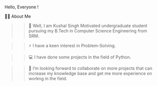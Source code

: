 Hello, Everyone ! 



🙋‍♂️ About Me

>> 🔭 Well, I am Kushal Singh Motivated undergraduate student pursuing my B.Tech in Computer Science Engineering from SRM.

>> ⚡ I have a keen interest in Problem-Solving.

>> 💻 I have done some projects in the field of Python.

>> 🤝 I’m looking forward to collaborate on more projects that can increase my knowledge base and get me more experience on workng in the field.

